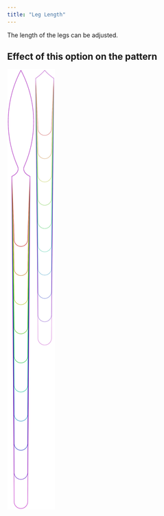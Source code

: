 ```yaml
---
title: "Leg Length"
---
```


The length of the legs can be adjusted. 



## Effect of this option on the pattern
![This image shows the effect of this option by superimposing several variants that have a different value for this option](octoplushy_leglength_sample.svg "Effect of this option on the pattern")
